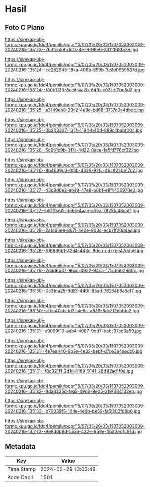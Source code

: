 # Hasil

## Foto C Plano

https://sirekap-obj-formc.kpu.go.id/fdd4/pemilu/pdpr/15/07/05/20/03/1507052003009-20240216-135123--763fcb58-dd18-4e78-96e0-3d11ff68f53e.jpg

https://sirekap-obj-formc.kpu.go.id/fdd4/pemilu/pdpr/15/07/05/20/03/1507052003009-20240216-135124--ce282945-184a-406b-859b-3e8d0659587d.jpg

https://sirekap-obj-formc.kpu.go.id/fdd4/pemilu/pdpr/15/07/05/20/03/1507052003009-20240216-135124--f60b1136-8ce9-4a2b-84fb-c93cef7bc8d3.jpg

https://sirekap-obj-formc.kpu.go.id/fdd4/pemilu/pdpr/15/07/05/20/03/1507052003009-20240216-135125--a3149eb8-20d2-4e9e-bd68-3737c0a4dbdc.jpg

https://sirekap-obj-formc.kpu.go.id/fdd4/pemilu/pdpr/15/07/05/20/03/1507052003009-20240216-135125--0b2033d7-133f-4194-b40d-889c4babf004.jpg

https://sirekap-obj-formc.kpu.go.id/fdd4/pemilu/pdpr/15/07/05/20/03/1507052003009-20240216-135126--5c951c9b-317c-4d22-8ace-1a5fd776cf32.jpg

https://sirekap-obj-formc.kpu.go.id/fdd4/pemilu/pdpr/15/07/05/20/03/1507052003009-20240216-135126--8b4639d3-0f3b-4329-92fc-464822be17c2.jpg

https://sirekap-obj-formc.kpu.go.id/fdd4/pemilu/pdpr/15/07/05/20/03/1507052003009-20240216-135127--43d9d6e2-ab49-47e8-b6b1-e8f4436970e3.jpg

https://sirekap-obj-formc.kpu.go.id/fdd4/pemilu/pdpr/15/07/05/20/03/1507052003009-20240216-135127--b81f9a05-de63-4aae-a65a-78251c48c5f1.jpg

https://sirekap-obj-formc.kpu.go.id/fdd4/pemilu/pdpr/15/07/05/20/03/1507052003009-20240216-135128--2a1a66ee-8971-4e0e-903c-ecb3ff20d4ad.jpg

https://sirekap-obj-formc.kpu.go.id/fdd4/pemilu/pdpr/15/07/05/20/03/1507052003009-20240216-135128--f06696b1-43d4-443e-8dea-cd77be47ddb6.jpg

https://sirekap-obj-formc.kpu.go.id/fdd4/pemilu/pdpr/15/07/05/20/03/1507052003009-20240216-135129--2dad6b37-96ac-4932-94ca-175c6662860c.jpg

https://sirekap-obj-formc.kpu.go.id/fdd4/pemilu/pdpr/15/07/05/20/03/1507052003009-20240216-135130--0e3fea25-9d53-440f-85ad-76264b9a5ef7.jpg

https://sirekap-obj-formc.kpu.go.id/fdd4/pemilu/pdpr/15/07/05/20/03/1507052003009-20240216-135130--cfbc40cb-fd7f-4e8c-a825-5dc812ebbfc2.jpg

https://sirekap-obj-formc.kpu.go.id/fdd4/pemilu/pdpr/15/07/05/20/03/1507052003009-20240216-135131--e9099f10-aeb4-4087-9dd7-bebc97ec0a59.jpg

https://sirekap-obj-formc.kpu.go.id/fdd4/pemilu/pdpr/15/07/05/20/03/1507052003009-20240216-135131--4e7ea440-9b3e-4e32-bebf-d7ba3a4aedc6.jpg

https://sirekap-obj-formc.kpu.go.id/fdd4/pemilu/pdpr/15/07/05/20/03/1507052003009-20240216-135131--f8c321f1-2d1d-4189-9141-26d1f2ad1f0e.jpg

https://sirekap-obj-formc.kpu.go.id/fdd4/pemilu/pdpr/15/07/05/20/03/1507052003009-20240216-135132--9da6325d-fea5-49d6-9e05-a197684132eb.jpg

https://sirekap-obj-formc.kpu.go.id/fdd4/pemilu/pdpr/15/07/05/20/03/1507052003009-20240216-135133--b70039f5-104e-4edb-be59-fa5f203fd9b6.jpg

https://sirekap-obj-formc.kpu.go.id/fdd4/pemilu/pdpr/15/07/05/20/03/1507052003009-20240216-135123--9e8d0b6d-5556-432e-959e-f84f3ed1c91d.jpg


## Metadata

| Key        | Value               |
| ---------- | ------------------- |
| Time Stamp | 2024-02-29 13:03:48 |
| Kode Dapil | 1501                |



